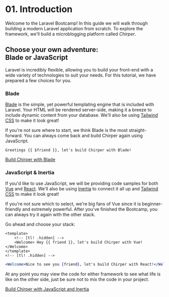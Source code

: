 # <b>01.</b> Introduction

Welcome to the Laravel Bootcamp! In this guide we will walk through building a modern Laravel application from scratch. To explore the framework, we'll build a microblogging platform called _Chirper_.

## Choose your own adventure:<br>Blade or JavaScript

Laravel is incredibly flexible, allowing you to build your front-end with a wide variety of technologies to suit your needs. For this tutorial, we have prepared a few choices for you.

### Blade

[Blade](https://laravel.com/docs/blade) is the simple, yet powerful templating engine that is included with Laravel. Your HTML will be rendered server-side, making it a breeze to include dynamic content from your database. We'll also be using [Tailwind CSS](https://tailwindcss.com/) to make it look great!

If you're not sure where to start, we think Blade is the most straight-forward. You can always come back and build Chirper again using JavaScript.

```blade filename=welcome.blade.php
Greetings {{ $friend }}, let's build Chirper with Blade!
```

<a href="/blade/installation" class="group relative inline-flex border border-red-600 focus:outline-none mt-2 no-underline">
    <span class="w-full inline-flex items-center justify-center self-stretch px-4 py-2 text-sm text-red-600 text-center font-bold uppercase bg-white dark:bg-dark-700 ring-1 ring-red-600 ring-offset-1 dark:ring-offset-dark-600 transform transition-transform group-hover:-translate-y-1 group-hover:-translate-x-1 group-focus:-translate-y-1 group-focus:-translate-x-1">Build Chirper with Blade</span>
</a>

### JavaScript & Inertia

If you'd like to use JavaScript, we will be providing code samples for both [Vue](https://vuejs.org/) and [React](https://reactjs.org/). We'll also be using [Inertia](https://inertiajs.com/) to connect it all up and [Tailwind CSS](https://tailwindcss.com/) to make it look great!

If you're not sure which to select, we're big fans of Vue since it is beginner-friendly and extremely powerful. After you've finished the Bootcamp, you can always try it again with the other stack.

Go ahead and choose your stack:

```vue tab=Vue filename=Welcome.vue
<template>
    <!-- [tl! .hidden] -->
    <Welcome> Hey {{ friend }}, let's build Chirper with Vue! </Welcome>
</template>
<!-- [tl! .hidden] -->
```

```jsx tab=React filename=Welcome.jsx
<Welcome>Nice to see you {friend}, let's build Chirper with React!</Welcome>
```

At any point you may view the code for either framework to see what life is like on the other side, just be sure not to mix the code in your project.

<a href="/inertia/installation" class="group relative inline-flex border border-red-600 focus:outline-none mt-2 no-underline">
    <span class="w-full inline-flex items-center justify-center self-stretch px-4 py-2 text-sm text-red-600 text-center font-bold uppercase bg-white dark:bg-dark-700 ring-1 ring-red-600 ring-offset-1 dark:ring-offset-dark-600 transform transition-transform group-hover:-translate-y-1 group-hover:-translate-x-1 group-focus:-translate-y-1 group-focus:-translate-x-1">Build Chirper with JavaScript and Inertia</span>
</a>

